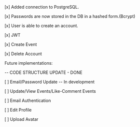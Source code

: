 [x] Added connection to PostgreSQL.

[x] Passwords are now stored in the DB in a hashed form.(Bcrypt)

[x] User is able to create an account.

[x] JWT

[x] Create Event

[x] Delete Account

Future implementations:

-- CODE STRUCTURE UPDATE - DONE

[ ] Email/Password Update  -- In development

[ ] Update/View Events/Like-Comment Events

[ ] Email Authentication

[ ] Edit Profile

[ ] Upload Avatar


